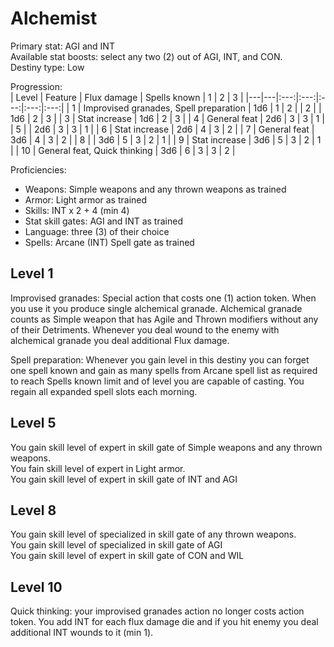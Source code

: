 # Alchemist

Primary stat: AGI and INT  
Available stat boosts: select any two (2) out of AGI, INT, and CON.  
Destiny type: Low

Progression:  
| Level | Feature | Flux damage | Spells known | 1 | 2 | 3 |
|---|---|:---:|:---:|:---:|:---:|:---:|
| 1 | Improvised granades, Spell preparation | 1d6 | 1 | 2 |
| 2 |  | 1d6 | 2 | 3 |
| 3 | Stat increase | 1d6 | 2 | 3 |
| 4 | General feat | 2d6 | 3 | 3 | 1 |
| 5 |  | 2d6 | 3 | 3 | 1 |
| 6 | Stat increase | 2d6 | 4 | 3 | 2 |
| 7 | General feat | 3d6 | 4 | 3 | 2 |
| 8 |  | 3d6 | 5 | 3 | 2 | 1 |
| 9 | Stat increase | 3d6 | 5 | 3 | 2 | 1 |
| 10 | General feat, Quick thinking | 3d6 | 6 | 3 | 3 | 2 |

Proficiencies:  
- Weapons: Simple weapons and any thrown weapons as trained
- Armor: Light armor as trained
- Skills: INT x 2 + 4 (min 4)
- Stat skill gates: AGI and INT as trained
- Language: three (3) of their choice
- Spells: Arcane (INT) Spell gate as trained

## Level 1

Improvised granades: Special action that costs one (1) action token. When you use it you produce single alchemical granade. Alchemical granade counts as Simple weapon that has Agile and Thrown modifiers without any of their Detriments. Whenever you deal wound to the enemy with alchemical granade you deal additional Flux damage.

Spell preparation: Whenever you gain level in this destiny you can forget one spell known and gain as many spells from Arcane spell list as required to reach Spells known limit and of level you are capable of casting. You regain all expanded spell slots each morning.

## Level 5

You gain skill level of expert in skill gate of Simple weapons and any thrown weapons.  
You fain skill level of expert in Light armor.  
You gain skill level of expert in skill gate of INT and AGI

## Level 8

You gain skill level of specialized in skill gate of any thrown weapons.  
You gain skill level of specialized in skill gate of AGI  
You gain skill level of expert in skill gate of CON and WIL

## Level 10

Quick thinking: your improvised granades action no longer costs action token. You add INT for each flux damage die and if you hit enemy you deal additional INT wounds to it (min 1).